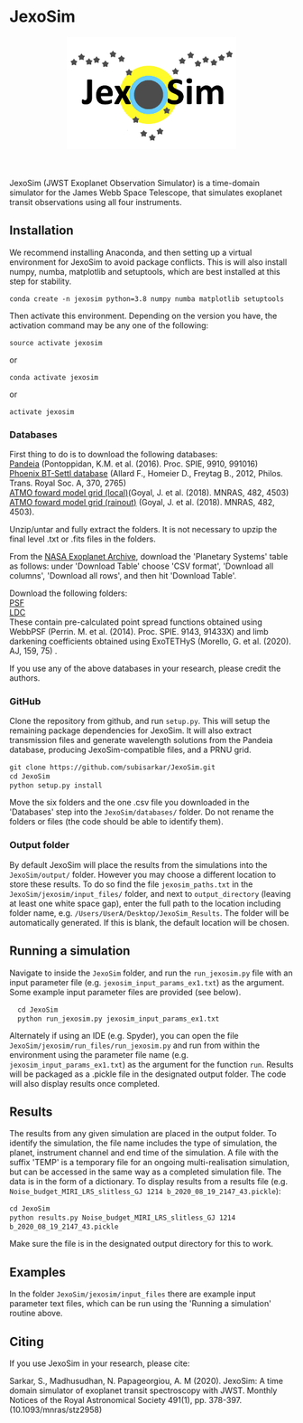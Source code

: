 # JexoSim
<div align="center">
<img src="docs/jexosim_logo.png" width="300px">
</img>
<br/>
</div>
<br/><br/>

JexoSim (JWST Exoplanet Observation Simulator) is a time-domain simulator for the James Webb Space Telescope, that simulates exoplanet transit observations using all four instruments.

Installation
------
We recommend installing Anaconda, and then setting up a virtual environment for JexoSim to avoid package conflicts.  This is will also install numpy, numba, matplotlib and setuptools, which are best installed at this step for stability.  

    conda create -n jexosim python=3.8 numpy numba matplotlib setuptools

Then activate this environment. Depending on the version you have, the activation command may be any one of the following:

    source activate jexosim
    
or    

    conda activate jexosim
    
or    
    
    activate jexosim
      

### Databases

First thing to do is to download the following databases:  
[Pandeia](https://stsci.app.box.com/v/pandeia-refdata-v1p5p1/) (Pontoppidan, K.M. et al. (2016). Proc. SPIE, 9910, 991016)  
[Phoenix BT-Settl database](https://phoenix.ens-lyon.fr/Grids/BT-Settl/CIFIST2011_2015/FITS/BT-Settl_M-0.0a+0.0.tar) (Allard F., Homeier D., Freytag B., 2012, Philos. Trans. Royal Soc. A, 370, 2765)  
[ATMO foward model grid (local)](https://drive.google.com/file/d/1Kvfi7FTBqM1MfnkTnHsJJqI7EFwnuaIG/view?usp=sharing)(Goyal, J. et al. (2018). MNRAS, 482, 4503)    
[ATMO foward model grid (rainout)](https://drive.google.com/file/d/1LnpL_kpbZGPEN0G6QhHrL4DcD4hwvaia/view?usp=sharing) (Goyal, J. et al. (2018). MNRAS, 482, 4503).

Unzip/untar and fully extract the folders.  It is not necessary to upzip the final level .txt or .fits files in the folders. 

From the [NASA Exoplanet Archive](https://exoplanetarchive.ipac.caltech.edu/cgi-bin/TblView/nph-tblView?app=ExoTbls&config=PS&constraint=default_flag=1), download the 'Planetary Systems' table as follows: under 'Download Table' choose 'CSV format', 'Download all columns', 'Download all rows', and then hit 'Download Table'.

Download the following folders:  
[PSF](https://drive.google.com/file/d/1YFbB02IR9U-9J6UDw8SsdBo5aKh0V-_6/view?usp=sharing)  
[LDC](https://drive.google.com/file/d/1lWRdqW_wI3y31ugqq2HfyyekGyOSteL_/view?usp=sharing)  
These contain pre-calculated point spread functions obtained using WebbPSF (Perrin. M. et al. (2014). Proc. SPIE. 9143, 91433X) and limb darkening coefficients obtained using ExoTETHyS (Morello, G. et al. (2020). AJ, 159,  75) .

If you use any of the above databases in your research, please credit the authors.


### GitHub

Clone the repository from github, and run `setup.py`.  This will setup the remaining package dependencies for JexoSim.  It will also extract transmission files and generate wavelength solutions from the Pandeia database, producing JexoSim-compatible files, and a PRNU grid.

    git clone https://github.com/subisarkar/JexoSim.git
    cd JexoSim
    python setup.py install
    
Move the six folders and the one .csv file you downloaded in the 'Databases' step into the `JexoSim/databases/` folder.
Do not rename the folders or files (the code should be able to identify them).   
    
### Output folder
By default JexoSim will place the results from the simulations into the `JexoSim/output/` folder. However you may choose a different location to store these results.  To do so find the file `jexosim_paths.txt` in the `JexoSim/jexosim/input_files/` folder, and next to `output_directory` (leaving at least one white space gap),  enter the full path to the location including folder name, e.g. `/Users/UserA/Desktop/JexoSim_Results`.  The folder will be automatically generated. If this is blank, the default location will be chosen.


Running a simulation
------
Navigate to inside the `JexoSim` folder, and run the `run_jexosim.py` file with an input parameter file (e.g. `jexosim_input_params_ex1.txt`) as the argument.  Some example input parameter files are provided (see below).

      cd JexoSim
      python run_jexosim.py jexosim_input_params_ex1.txt
      
Alternately if using an IDE (e.g. Spyder), you can open the file `JexoSim/jexosim/run_files/run_jexosim.py` and run from within the environment using the parameter file name (e.g. `jexosim_input_params_ex1.txt`) as the argument for the function `run`.  Results will be packaged as a .pickle file in the designated output folder.  The code will also display results once completed.

Results
------
The results from any given simulation are placed in the output folder.  To identify the simulation, the file name includes the type of simulation, the planet, instrument channel and end time of the simulation.  A file with the suffix 'TEMP' is a temporary file for an ongoing multi-realisation simulation, but can be accessed in the same way as a completed simulation file.  The data is in the form of a dictionary.   To display results from a results file (e.g. `Noise_budget_MIRI_LRS_slitless_GJ 1214 b_2020_08_19_2147_43.pickle`):

    cd JexoSim
    python results.py Noise_budget_MIRI_LRS_slitless_GJ 1214 b_2020_08_19_2147_43.pickle

Make sure the file is in the designated output directory for this to work.

Examples
------
In the folder `JexoSim/jexosim/input_files` there are example input parameter text files, which can be run using the 'Running a simulation' routine above.    

Citing
------

If you use JexoSim in your research, please cite:

Sarkar, S., Madhusudhan, N. Papageorgiou, A.  M (2020). JexoSim: A time domain simulator of exoplanet transit spectroscopy with JWST. Monthly Notices of the Royal Astronomical Society 491(1), pp. 378-397. (10.1093/mnras/stz2958)
